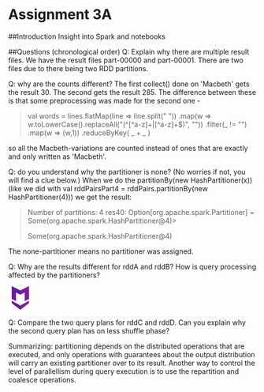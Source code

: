 # Assignment 3A

##Introduction
Insight into Spark and notebooks

##Questions (chronological order)
Q: Explain why there are multiple result files.
We have the result files part-00000 and part-00001. There are two files due to there being two RDD partitions. 

Q: why are the counts different?
The first collect() done on 'Macbeth' gets the result 30. The second gets the result 285. The difference between these is  that some
preprocessing was made for the second one - 

>val words = lines.flatMap(line => line.split(" "))
>              .map(w => w.toLowerCase().replaceAll("(^[^a-z]+|[^a-z]+$)", ""))
>              .filter(_ != "")
>              .map(w => (w,1))
>              .reduceByKey( _ + _ )

so all the Macbeth-variations are counted instead of ones that are exactly and only written as 'Macbeth'. 

Q: do you understand why the partitioner is none? (No worries if not, you will find a clue below.)
When we do the partitionBy(new HashPartitioner(x)) (like we did with val rddPairsPart4 = rddPairs.partitionBy(new HashPartitioner(4))) 
we get the result:

>Number of partitions: 4
>res40: Option[org.apache.spark.Partitioner] = Some(org.apache.spark.HashPartitioner@4)>
>
>Some(org.apache.spark.HashPartitioner@4)

The none-partitioner means no partitioner was assigned.

Q: Why are the results different for rddA and rddB? How is query processing affected by the partitioners?

![alt text](https://github.com/adam-p/markdown-here/raw/master/src/common/images/icon48.png "Results rddA and rddB")

Q: Compare the two query plans for rddC and rddD. Can you explain why the second query plan has on less shuffle phase?

Summarizing: partitioning depends on the distributed operations that are executed, and only operations with guarantees about the output distribution will carry an existing partitioner over to its result.
Another way to control the level of parallellism during query execution is to use the repartition and coalesce operations.


